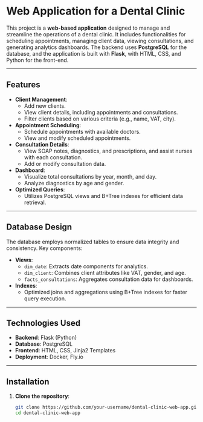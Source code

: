 # Web Application for a Dental Clinic

This project is a **web-based application** designed to manage and streamline the operations of a dental clinic. It includes functionalities for scheduling appointments, managing client data, viewing consultations, and generating analytics dashboards. The backend uses **PostgreSQL** for the database, and the application is built with **Flask**, with HTML, CSS, and Python for the front-end.

---

## Features
- **Client Management**:
  - Add new clients.
  - View client details, including appointments and consultations.
  - Filter clients based on various criteria (e.g., name, VAT, city).
- **Appointment Scheduling**:
  - Schedule appointments with available doctors.
  - View and modify scheduled appointments.
- **Consultation Details**:
  - View SOAP notes, diagnostics, and prescriptions, and assist nurses with each consultation.
  - Add or modify consultation data.
- **Dashboard**:
  - Visualize total consultations by year, month, and day.
  - Analyze diagnostics by age and gender.
- **Optimized Queries**:
  - Utilizes PostgreSQL views and B+Tree indexes for efficient data retrieval.

---

## Database Design
The database employs normalized tables to ensure data integrity and consistency. Key components:
- **Views**:
  - `dim_date`: Extracts date components for analytics.
  - `dim_client`: Combines client attributes like VAT, gender, and age.
  - `facts_consultations`: Aggregates consultation data for dashboards.
- **Indexes**:
  - Optimized joins and aggregations using B+Tree indexes for faster query execution.

---

## Technologies Used
- **Backend**: Flask (Python)
- **Database**: PostgreSQL
- **Frontend**: HTML, CSS, Jinja2 Templates
- **Deployment**: Docker, Fly.io

---

## Installation

1. **Clone the repository**:
   ```bash
   git clone https://github.com/your-username/dental-clinic-web-app.git
   cd dental-clinic-web-app
